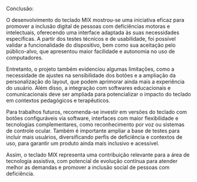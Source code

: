 Conclusão: 

O desenvolvimento do teclado MIX mostrou-se uma iniciativa eficaz para promover a inclusão digital de pessoas com deficiências motoras e intelectuais, oferecendo uma interface adaptada às suas necessidades específicas. A partir dos testes técnicos e de usabilidade, foi possível validar a funcionalidade do dispositivo, bem como sua aceitação pelo público-alvo, que apresentou maior facilidade e autonomia no uso de computadores.

Entretanto, o projeto também evidenciou algumas limitações, como a necessidade de ajustes na sensibilidade dos botões e a ampliação da personalização do layout, que podem aprimorar ainda mais a experiência do usuário. Além disso, a integração com softwares educacionais e comunicacionais deve ser ampliada para potencializar o impacto do teclado em contextos pedagógicos e terapêuticos.

Para trabalhos futuros, recomenda-se investir em versões do teclado com botões configuráveis via software, interfaces com maior flexibilidade e tecnologias complementares, como reconhecimento por voz ou sistemas de controle ocular. Também é importante ampliar a base de testes para incluir mais usuários, diversificando perfis de deficiência e contextos de uso, para garantir um produto ainda mais inclusivo e acessível.

Assim, o teclado MIX representa uma contribuição relevante para a área de tecnologia assistiva, com potencial de evolução contínua para atender melhor as demandas e promover a inclusão social de pessoas com deficiência.
